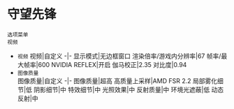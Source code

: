 # 守望先锋
`选项菜单`  
`视频`  
* `视频`
    视频|自定义
    -|-
    显示模式|无边框窗口
    渲染倍率/游戏内分辨率|67
    帧率/最大帧率|600
    NVIDIA REFLEX|开启
    伽马校正|2.35
    对比度|0.94
* `图像质量`  
    图像质量|自定义
    -|-
    图像质量|超高
    高质量上采样|AMD FSR 2.2
    局部雾化细节|低
    阴影细节|中
    特效细节|中
    光照效果|中
    反射质量|中
    环境光遮蔽|低
    动态反射|中
